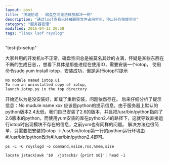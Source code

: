 ```yaml
---
layout: post
title: "浅滩拾遗 - 磁盘空间无法释放解决一例"
description: "通过lsof查看已经被删除文件占用空间，停止任务释放空间"
category: "服务器管理"
modified: 2016-04-12 20:58
tags: "linux lsof rsyslog"
---
```

"test-jb-setup"





大家共用的开发机io不正常，磁盘空间总是被莫名其妙的占满，怀疑是某些东西在不断的生成日志，，想看下具体是那些进程在使用IO，需要安装一个iotop， 使用命令sudo yum install iotop，安装成功，但是运行iotop时提示
```
No module named iotop.ui
To run an uninstalled copy of iotop,
launch iotop.py in the top directory
```
开始还以为是没安装好，卸载了重新安装，问题依然存在。
后来仔细分析了提示信息：No mudule name xxx 应该是python的提示信息，由于服务器上默认的python版本2.4太低，我们自己安装了2.6的版本，并且把/usr/bin/python指向了2.6版本的python，而使用yum安装的库在python2.4的路径下，这就导致直接运行iotop时出现模块不存在的信息，之前yum也有同样的问题。
解决方法也很简单，只需要把安装的iotop -\> /usr/bin/iotop第一行的python运行环境由#!/usr/bin/python改为#!/usr/bin/python2.4即可。

    ps -L -C rsyslogd -o command,vsize,rss,%mem,size

    locate jstack|awk '$0  /jstack$/ {print $0}'| head -1


